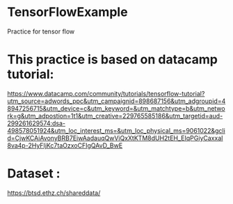 # TensorFlowExample
Practice for tensor flow

# This practice is based on datacamp tutorial:
https://www.datacamp.com/community/tutorials/tensorflow-tutorial?utm_source=adwords_ppc&utm_campaignid=898687156&utm_adgroupid=48947256715&utm_device=c&utm_keyword=&utm_matchtype=b&utm_network=g&utm_adpostion=1t1&utm_creative=229765585186&utm_targetid=aud-299261629574:dsa-498578051924&utm_loc_interest_ms=&utm_loc_physical_ms=9061022&gclid=CjwKCAiAvonyBRB7EiwAadauqQwViQxXtKTM8dUH2tEH_EIqPGiyCaxxaI8va4p-2HyFIjKc7taOzxoCFIgQAvD_BwE

# Dataset :
https://btsd.ethz.ch/shareddata/ 
